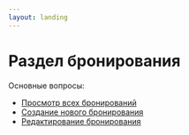 ```yaml
---
layout: landing
---
```


# Раздел бронирования

Основные вопросы:

* [Просмотр всех бронирований](../../../ru/menu/booking-section/viewing-all-bookings.md)
* [Создание нового бронирования](../../../ru/menu/booking-section/creating-a-new-booking.md)
* [Редактирование бронирования](../../../ru/menu/booking-section/edit-booking.md)

